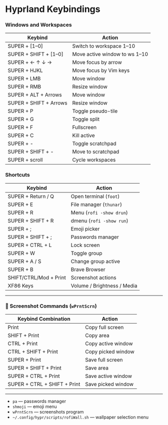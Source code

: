 # Hyprland Keybindings

### Windows and Workspaces

| Keybind               | Action                         |
|-----------------------|--------------------------------|
| SUPER + [1–0]         | Switch to workspace 1–10       |
| SUPER + SHIFT + [1–0] | Move active window to ws 1–10  |
| SUPER + ← ↑ ↓ →       | Move focus by arrow            |
| SUPER + HJKL          | Move focus by Vim keys         |
| SUPER + LMB           | Move window                    |
| SUPER + RMB           | Resize window                  |
| SUPER + ALT + Arrows  | Move window                    |
| SUPER + SHIFT + Arrows| Resize window                  |
| SUPER + P             | Toggle pseudo-tile             |
| SUPER + G             | Toggle split                   |
| SUPER + F             | Fullscreen                     |
| SUPER + C             | Kill active                    |
| SUPER + -             | Toggle scratchpad              |
| SUPER + SHIFT + -     | Move to scratchpad             |
| SUPER + scroll        | Cycle workspaces               |

### Shortcuts

| Keybind                  | Action                        |
|--------------------------|-------------------------------|
| SUPER + Return / Q       | Open terminal (`foot`)        |
| SUPER + E                | File manager (`thunar`)       |
| SUPER + R                | Menu (`rofi -show drun`)      |
| SUPER + SHIFT + R        | dmenu (`rofi -show run`)      |
| SUPER + ;                | Emoji picker                  |
| SUPER + SHIFT + ;        | Passwords manager             |
| SUPER + CTRL + L         | Lock screen                   |
| SUPER + W                | Toggle group                  |
| SUPER + A / S            | Change group active           |
| SUPER + B                | Brave Browser                 |
| SHIFT/CTRL/Mod + Print   | Screenshot actions            |
| XF86 Keys                | Volume / Brightness / Media   |

---

### 📸 Screenshot Commands (`wPrntScrn`)

| Keybind Combination          | Action                   |
|------------------------------|--------------------------|
| Print                        | Copy full screen         |
| SHIFT + Print                | Copy area                |
| CTRL + Print                 | Copy active window       |
| CTRL + SHIFT + Print         | Copy picked window       |
| SUPER + Print                | Save full screen         |
| SUPER + SHIFT + Print        | Save area                |
| SUPER + CTRL + Print         | Save active window       |
| SUPER + CTRL + SHIFT + Print | Save picked window       |

---

- `pa` — passwords manager  
- `shmoji` — emoji menu  
- `wPrntScrn` — screenshots program
- `~/.config/hypr/scripts/rofiWall.sh` — wallpaper selection menu  

